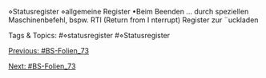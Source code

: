 ⋄Statusregister
⋄allgemeine Register
•Beim Beenden ...
durch speziellen Maschinenbefehl, bspw. RTI (Return from I nterrupt)
Register zur ¨uckladen

   Tags & Topics:
   #⋄statusregister
   #⋄Statusregister

[Previous: #BS-Folien_73](BS-Folien_73.md)

[Next: #BS-Folien_73](BS-Folien_73.md)